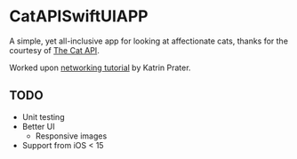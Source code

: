 # CatAPISwiftUIAPP

A simple, yet all-inclusive app for looking at affectionate cats, thanks for the courtesy of [The Cat API](https://thecatapi.com/).

Worked upon [networking tutorial](https://www.youtube.com/watch?v=ZHK5TwKwcE4&list=PLWHegwAgjOko-_H8MPHbPJbA24Gel2fg_&index=3) by Katrin Prater.

## TODO

* Unit testing
* Better UI
  * Responsive images
* Support from iOS < 15

